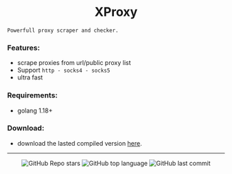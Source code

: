 <h1 align="center">XProxy</h1>

`Powerfull proxy scraper and checker.`

### Features:
- scrape proxies from url/public proxy list
- Support `http - socks4 - socks5`
- ultra fast

### Requirements:
- golang 1.18+

### Download:
- download the lasted compiled version [here](https://github.com/Its-Vichy/XProxy/releases/tag/lasted).
---

<p align="center">
    <img alt="GitHub Repo stars" src="https://img.shields.io/github/stars/Its-Vichy/XProxy?style=for-the-badge&logo=stylelint&color=black">
    <img alt="GitHub top language" src="https://img.shields.io/github/languages/top/Its-Vichy/XProxy?style=for-the-badge&logo=stylelint&color=black">
    <img alt="GitHub last commit" src="https://img.shields.io/github/last-commit/Its-Vichy/XProxy?style=for-the-badge&logo=stylelint&color=black">
</p>